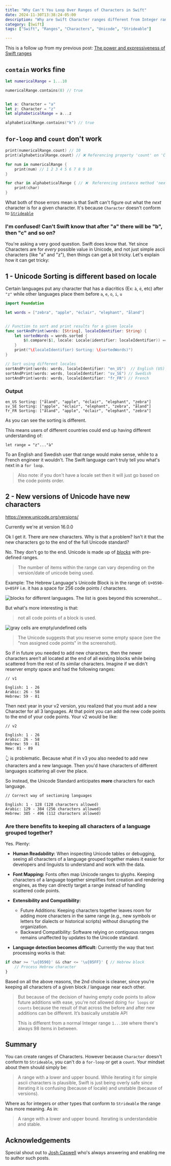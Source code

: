 ```yaml
---
title: "Why Can't You Loop Over Ranges of Characters in Swift"
date: 2024-11-30T13:38:24-05:00
description: "Why are Swift Character ranges different from Integer ranges"
category: [Swift]
tags: ["Swift", "Ranges", "Characters", "Unicode", "Strideable"]

---
```


This is a follow up from my previous post: [The power and expressiveness of Swift ranges](http://mfaani.com/posts/swift/the-power-and-expressiveness-of-swift-ranges/)

## `contain` works fine

```swift
let numericalRange = 1...10

numericalRange.contains(8) // true


let a: Character = "a"
let z: Character = "z"
let alphabeticalRange = a...z

alphabeticalRange.contains("k") // true
```

## `for-loop` and `count` don't work

```swift
print(numericalRange.count) // 10
print(alphabeticalRange.count) // ❌ Referencing property 'count' on 'ClosedRange' requires that 'Character' conform to 'Strideable'

for num in numericalRange {
    print(num) // 1 2 3 4 5 6 7 8 9 10
}

for char in alphabeticalRange { // ❌  Referencing instance method 'next()' on 'ClosedRange' requires that 'Character' conform to 'Strideable'
    print(char)
}
```

What both of those errors mean is that Swift can't figure out what the _next_ character is for a given character. It's because `Character` doesn't conform to [`Strideable`](https://developer.apple.com/documentation/swift/strideable)

### I'm confused! Can't Swift know that after "a" there will be "b", then "c" and so on?

You're asking a very good question. Swift does know that. Yet since Characters are for _every_ possible value in Unicode, and not just simple ascii characters (like "a" and "z"), then things can get a bit tricky. Let's explain how it can get tricky:


## 1 - Unicode Sorting is different based on locale
Certain languages put any character that has a diacritics (Ex: `à`, `ë`, etc) after `"z"` while other languages place them before `a`, `e`, `o`, `i`, `u`

```swift
import Foundation

let words = ["zebra", "apple", "éclair", "elephant", "åland"]


// Function to sort and print results for a given locale
func sortAndPrint(words: [String], localeIdentifier: String) {
    let sortedWords = words.sorted {
        $0.compare($1, locale: Locale(identifier: localeIdentifier)) == .orderedAscending
    }
    print("\(localeIdentifier) Sorting: \(sortedWords)")
}

// Sort using different locales
sortAndPrint(words: words, localeIdentifier: "en_US")  // English (US)
sortAndPrint(words: words, localeIdentifier: "sv_SE") // Swedish
sortAndPrint(words: words, localeIdentifier: "fr_FR") // French
```
### Output
```
en_US Sorting: ["åland", "apple", "éclair", "elephant", "zebra"]
sv_SE Sorting: ["apple", "éclair", "elephant", "zebra", "åland"]
fr_FR Sorting: ["åland", "apple", "éclair", "elephant", "zebra"]
```
As you can see the sorting is different. 

This means users of different countries could end up having different understanding of: 

```
let range = "z"..."à"
```

To an English and Swedish user that range would make sense, while to a French engineer it wouldn't. The Swift language can't truly tell you what's next in a `for loop`.

> Also note: if you don't have a locale set then it will just go based on the code points order.

## 2 - New versions of Unicode have new characters
https://www.unicode.org/versions/  

Currently we're at version 16.0.0

Ok I get it. There are new characters. Why is that a problem? Isn't it that the new characters go to the end of the full Unicode standard? 

No. They don't go to the end. Unicode is made up of [_blocks_](https://en.wikipedia.org/wiki/Unicode_block) with pre-defined ranges. 

> The number of items within the range can vary depending on the version/date of unicode being used.

Example: The Hebrew Language's Unicode Block is in the range of: `U+0590-U+05FF` i.e. it has a space for 256 code points / characters.

![](unicode-blocks.png "blocks for different languages. The list is goes beyond this screenshot...")


But what's more interesting is that: 

> not all code points of a block is used.

![](range-of-hebrew-characters.png "gray cells are empty/undefined cells")

> The Unicode suggests that you reserve some empty space (see the "non assigned code points" in the screenshot). 

So if in future you needed to add new characters, then the newer characters aren’t all located at the end of all existing blocks while being scattered from the rest of its similar characters. Imagine if we didn't reserver empty space and had the following ranges:


```
// v1 

English: 1 - 26
Arabic: 26 - 58
Hebrew: 59 - 81
```

Then next year in your v2 version, you realized that you must add a new Character for all 3 languages. At that point you can add the new code points to the end of your code points. Your v2 would be like:
```
// v2

English: 1 - 26
Arabic: 26 - 58
Hebrew: 59 - 81
New: 81 - 89
```
👆 is problematic. Because what if in v3 you also needed to add new characters and a new language. Then you'd have characters of different languages scattering all over the place. 

So instead, the Unicode Standard anticipates **more** characters for each language.

```
// Correct way of sectioning languages

English: 1 - 128 (128 characters allowed)
Arabic: 129 - 384 (256 characters allowed)
Hebrew: 385 - 496 (112 characters allowed)
```

### Are there benefits to keeping all characters of a language grouped together?

Yes. Plenty:

- **Human Readability:** When inspecting Unicode tables or debugging, seeing all characters of a language grouped together makes it easier for developers and linguists to understand and work with the data.

- **Font Mapping:** Fonts often map Unicode ranges to glyphs. Keeping characters of a language together simplifies font creation and rendering engines, as they can directly target a range instead of handling scattered code points.

- **Extensibility and Compatibility:**
    - Future Additions: Keeping characters together leaves room for adding more characters in the same range (e.g., new symbols or letters for dialects or historical scripts) without disrupting the organization.
    - Backward Compatibility: Software relying on contiguous ranges remains unaffected by updates to the Unicode standard.

- **Language detection becomes difficult:** Currently the way that text processing works is that:

```js
if char >= '\u{0590}' && char <= '\u{05FF}' { // Hebrew block
    // Process Hebrew character
}
```

Based on all the above reasons, the 2nd choice is cleaner, since you’re keeping all characters of a given block / language near each other.

> But because of the decision of having empty code points to allow future additions with ease, you're not allowed doing `for loops` or `counts` because the result of that across the before and after new additions can be different. It’s basically unstable API
>
> This is different from a normal Integer range `1...100` where there's always 98 items in between.

## Summary

You can create ranges of Characters. However because `Character` doesn't conform to `Strideable`, you can't do a `for-loop` or get a `count`. Your mindset about them should simply be: 

> A range with a lower and upper bound. While iterating it for simple ascii characters is plausible, Swift is just being overly safe since iterating it is confusing (because of locale) and unstable (because of versions).

Where as for integers or other types that conform to `Strideable` the range has more meaning. As in: 
> A range with a lower and upper bound. Iterating is understandable and stable.

## Acknowledgements

Special shout out to [Josh Caswell](https://github.com/woolsweater) who's always answering and enabling me to author such posts.